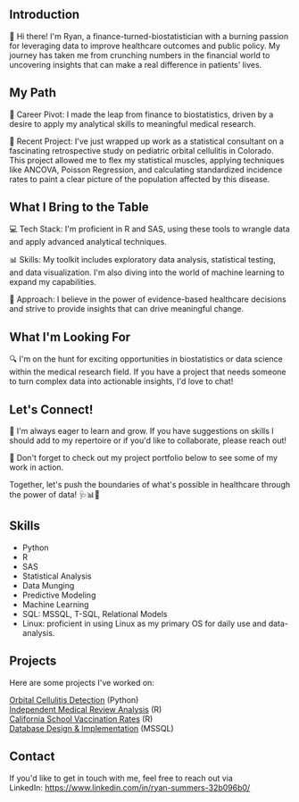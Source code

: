 ## Introduction

👋 Hi there! I'm Ryan, a finance-turned-biostatistician with a burning passion for leveraging data to improve healthcare outcomes and public policy. My journey has taken me from crunching numbers in the financial world to uncovering insights that can make a real difference in patients' lives.

## My Path

🔄 Career Pivot: I made the leap from finance to biostatistics, driven by a desire to apply my analytical skills to meaningful medical research.

🏥 Recent Project: I've just wrapped up work as a statistical consultant on a fascinating retrospective study on pediatric orbital cellulitis in Colorado. This project allowed me to flex my statistical muscles, applying techniques like ANCOVA, Poisson Regression, and calculating standardized incidence rates to paint a clear picture of the population affected by this disease.

## What I Bring to the Table

💻 Tech Stack: I'm proficient in R and SAS, using these tools to wrangle data and apply advanced analytical techniques.

📊 Skills: My toolkit includes exploratory data analysis, statistical testing, and data visualization. I'm also diving into the world of machine learning to expand my capabilities.

🧠 Approach: I believe in the power of evidence-based healthcare decisions and strive to provide insights that can drive meaningful change.

## What I'm Looking For

🔍 I'm on the hunt for exciting opportunities in biostatistics or data science within the medical research field. If you have a project that needs someone to turn complex data into actionable insights, I'd love to chat!

## Let's Connect!

🤝 I'm always eager to learn and grow. If you have suggestions on skills I should add to my repertoire or if you'd like to collaborate, please reach out!

📂 Don't forget to check out my project portfolio below to see some of my work in action.

Together, let's push the boundaries of what's possible in healthcare through the power of data! 🩺📊🚀

## Skills

* Python
* R
* SAS
* Statistical Analysis
* Data Munging
* Predictive Modeling
* Machine Learning
* SQL: MSSQL, T-SQL, Relational Models
* Linux: proficient in using Linux as my primary OS for daily use and data-analysis.

## Projects

Here are some projects I've worked on:

[Orbital Cellulitis Detection](https://github.com/rysummers/OC-Detection) (Python) <br />
[Independent Medical Review Analysis](https://github.com/rysummers/IMR_Analysis) (R) <br />
[California School Vaccination Rates](https://github.com/rysummers/School_Vaccination_Rates) (R) <br />
[Database Design & Implementation](https://github.com/rysummers/SQL_Project) (MSSQL) <br />


## Contact

If you'd like to get in touch with me, feel free to reach out via <br />
LinkedIn: https://www.linkedin.com/in/ryan-summers-32b096b0/
